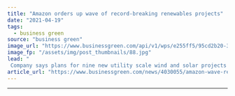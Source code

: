 ```yaml
---
title: "Amazon orders up wave of record-breaking renewables projects"
date: "2021-04-19"
tags: 
  - business green
source: "business green"
image_url: "https://www.businessgreen.com/api/v1/wps/e255ff5/95cd2b20-3466-4a3c-b240-c68bcb5b7b0c/3/Solar-1-19-3-185x114.jpg"
image_fp: "/assets/img/post_thumbnails/88.jpg"
lead: "
 Company says plans for nine new utility scale wind and solar projects make it  world's largest purchaser of renewable power ..."
article_url: "https://www.businessgreen.com/news/4030055/amazon-wave-record-breaking-renewables-projects"
---
```


---
